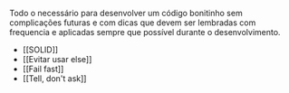 
Todo o necessário para desenvolver um código bonitinho sem complicações futuras e com dicas que devem ser lembradas com frequencia e aplicadas sempre que possível durante o desenvolvimento.

- [[SOLID]]
- [[Evitar usar else]]
- [[Fail fast]]
- [[Tell, don't ask]]
